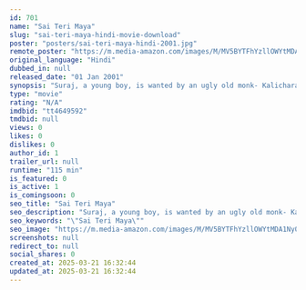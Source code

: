 ```yaml
---
id: 701
name: "Sai Teri Maya"
slug: "sai-teri-maya-hindi-movie-download"
poster: "posters/sai-teri-maya-hindi-2001.jpg"
remote_poster: "https://m.media-amazon.com/images/M/MV5BYTFhYzllOWYtMDA1Ny00N2MyLTgwZDItYTM4Y2ZiZGRiY2ZkXkEyXkFqcGdeQXVyNTM3MDMyMDQ@._V1_SX300.jpg"
original_language: "Hindi"
dubbed_in: null
released_date: "01 Jan 2001"
synopsis: "Suraj, a young boy, is wanted by an ugly old monk- Kalicharan, an aggressive gangster, Shaitan Diler Singh and a black magic practicing lady- Anita- all of whom want to sacrifice Suraj for their own evil aims. Will they succeed in..."
type: "movie"
rating: "N/A"
imdbid: "tt4649592"
tmdbid: null
views: 0
likes: 0
dislikes: 0
author_id: 1
trailer_url: null
runtime: "115 min"
is_featured: 0
is_active: 1
is_comingsoon: 0
seo_title: "Sai Teri Maya"
seo_description: "Suraj, a young boy, is wanted by an ugly old monk- Kalicharan, an aggressive gangster, Shaitan Diler Singh and a black magic practicing lady- Anita- all of whom want to sacrifice Suraj for their own evil aims. Will they succeed in..."
seo_keywords: "\"Sai Teri Maya\""
seo_image: "https://m.media-amazon.com/images/M/MV5BYTFhYzllOWYtMDA1Ny00N2MyLTgwZDItYTM4Y2ZiZGRiY2ZkXkEyXkFqcGdeQXVyNTM3MDMyMDQ@._V1_SX300.jpg"
screenshots: null
redirect_to: null
social_shares: 0
created_at: 2025-03-21 16:32:44
updated_at: 2025-03-21 16:32:44
---
```


